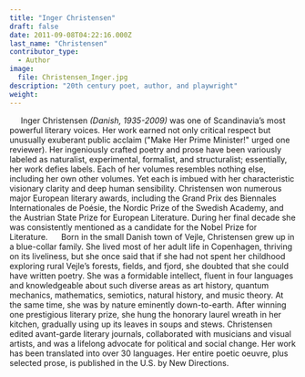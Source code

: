 ```yaml
---
title: "Inger Christensen"
draft: false
date: 2011-09-08T04:22:16.000Z
last_name: "Christensen"
contributor_type:
  - Author
image:
  file: Christensen_Inger.jpg
description: "20th century poet, author, and playwright"
weight:
---
```


     Inger Christensen _(Danish, 1935-2009)_ was one of Scandinavia’s most powerful literary voices. Her work earned not only critical respect but unusually exuberant public acclaim ("Make Her Prime Minister!" urged one reviewer). Her ingeniously crafted poetry and prose have been variously labeled as naturalist, experimental, formalist, and structuralist; essentially, her work defies labels. Each of her volumes resembles nothing else, including her own other volumes. Yet each is imbued with her characteristic visionary clarity and deep human sensibility. Christensen won numerous major European literary awards, including the Grand Prix des Biennales Internationales de Poésie, the Nordic Prize of the Swedish Academy, and the Austrian State Prize for European Literature. During her final decade she was consistently mentioned as a candidate for the Nobel Prize for Literature.
     Born in the small Danish town of Vejle, Christensen grew up in a blue-collar family. She lived most of her adult life in Copenhagen, thriving on its liveliness, but she once said that if she had not spent her childhood exploring rural Vejle’s forests, fields, and fjord, she doubted that she could have written poetry. She was a formidable intellect, fluent in four languages and knowledgeable about such diverse areas as art history, quantum mechanics, mathematics, semiotics, natural history, and music theory. At the same time, she was by nature eminently down-to-earth. After winning one prestigious literary prize, she hung the honorary laurel wreath in her kitchen, gradually using up its leaves in soups and stews. Christensen edited avant-garde literary journals, collaborated with musicians and visual artists, and was a lifelong advocate for political and social change. Her work has been translated into over 30 languages. Her entire poetic oeuvre, plus selected prose, is published in the U.S. by New Directions.

